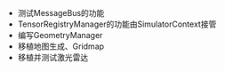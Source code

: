 - 测试MessageBus的功能
- TensorRegistryManager的功能由SimulatorContext接管
- 编写GeometryManager
- 移植地图生成、Gridmap
- 移植并测试激光雷达
